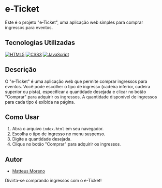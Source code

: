 # e-Ticket

Este é o projeto "e-Ticket", uma aplicação web simples para comprar ingressos para eventos.

## Tecnologias Utilizadas

[![HTML5](https://img.shields.io/badge/HTML5-E34F26?style=for-the-badge&logo=html5&logoColor=white)](https://developer.mozilla.org/pt-BR/docs/Web/HTML)
[![CSS3](https://img.shields.io/badge/CSS3-1572B6?style=for-the-badge&logo=css3&logoColor=white)](https://developer.mozilla.org/pt-BR/docs/Web/CSS)
[![JavaScript](https://img.shields.io/badge/JavaScript-F7DF1E?style=for-the-badge&logo=javascript&logoColor=black)](https://developer.mozilla.org/pt-BR/docs/Web/JavaScript)

## Descrição

O "e-Ticket" é uma aplicação web que permite comprar ingressos para eventos. Você pode escolher o tipo de ingresso (cadeira inferior, cadeira superior ou pista), especificar a quantidade desejada e clicar no botão "Comprar" para adquirir os ingressos. A quantidade disponível de ingressos para cada tipo é exibida na página.

## Como Usar

1. Abra o arquivo `index.html` em seu navegador.
2. Escolha o tipo de ingresso no menu suspenso.
3. Digite a quantidade desejada.
4. Clique no botão "Comprar" para adquirir os ingressos.

## Autor

- [Matteus Moreno](https://github.com/matteusmoreno)

Divirta-se comprando ingressos com o e-Ticket!
